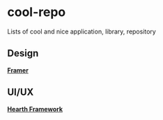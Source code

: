 # cool-repo
Lists of cool and nice application, library, repository

## Design
[**Framer**](https://www.framer.com)

## UI/UX
[**Hearth Framework**](https://www.interaction-design.org/literature/article/google-s-heart-framework-for-measuring-ux)
